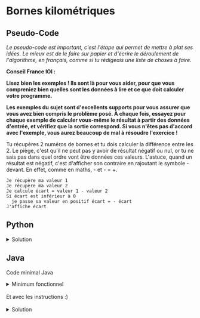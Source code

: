 # Bornes kilométriques

## Pseudo-Code

_Le pseudo-code est important, c'est l'étape qui permet de mettre à plat ses idées. Le mieux est de le faire sur papier et d'écrire le déroulement de l'algorithme, en français, comme si tu rédigeais une liste de choses à faire._

**Conseil France IOI :**

**Lisez bien les exemples ! Ils sont là pour vous aider, pour que vous compreniez bien quelles sont les données à lire et ce que doit calculer votre programme.**

**Les exemples du sujet sont d'excellents supports pour vous assurer que vous avez bien compris le problème posé. À chaque fois, essayez pour chaque exemple de calculer vous-même le résultat à partir des données d'entrée, et vérifiez que la sortie correspond. Si vous n'êtes pas d'accord avec l'exemple, vous aurez beaucoup de mal à résoudre l'exercice !**

Tu récupères 2 numéros de bornes et tu dois calculer la différence entre les 2. Le piège, c'est qu'il ne peut pas y avoir de résultat négatif ou nul, or tu ne sais pas dans quel ordre vont être données ces valeurs. L'astuce, quand un résultat est négatif, c'est d'afficher son contraire en rajoutant le symbole - devant. En effet, comme en maths, - et - = +.

```
Je récupère ma valeur 1
Je récupère ma valeur 2
Je calcule écart = valeur 1 - valeur 2
Si écart est inférieur à 0
  je passe sa valeur en positif écart = - écart
J'affiche écart
```

## Python

<details>
  <summary>Solution</summary>

```Python
numéroMatin = int(input())
numéroSoir = int(input())
écart = numéroSoir - numéroMatin
if écart < 0:
   écart = -écart
print(écart)
```

</details>

## Java

Code minimal Java

<details>
  <summary>Minimum fonctionnel</summary>

```Java
  class Main {
    public static void main(String[] args) {
      // ton code ici
    }
  }
```

</details>

</br>
Et avec les instructions :)
</br>
</br>

<details>
  <summary>Solution</summary>


```Java
import algorea.Scanner;
class Main {
   static Scanner entrée = new Scanner(System.in);
   public static void main(String[] args) {
      int numéroMatin = entrée.nextInt();
      int numéroSoir = entrée.nextInt();
      int écart = numéroSoir - numéroMatin;
      if (écart < 0) {
         écart = -écart;
      }
      System.out.println(écart);
   }
}
```

</details>
